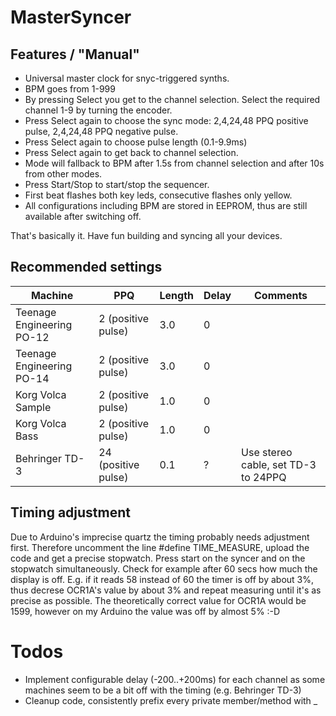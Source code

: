 # MasterSyncer
## Features / "Manual"
- Universal master clock for snyc-triggered synths.
- BPM goes from 1-999
- By pressing Select you get to the channel selection. Select the required channel 1-9 by turning the encoder.
- Press Select again to choose the sync mode: 2,4,24,48 PPQ positive pulse, 2,4,24,48 PPQ negative pulse.
- Press Select again to choose pulse length (0.1-9.9ms)
- Press Select again to get back to channel selection.
- Mode will fallback to BPM after 1.5s from channel selection and after 10s from other modes.
- Press Start/Stop to start/stop the sequencer.
- First beat flashes both key leds, consecutive flashes only yellow.
- All configurations including BPM are stored in EEPROM, thus are still available after switching off.

That's basically it.
Have fun building and syncing all your devices.

## Recommended settings
| Machine | PPQ | Length | Delay | Comments |
| -- | -- | -- | -- | -- |
| Teenage Engineering PO-12 | 2 (positive pulse) | 3.0 | 0 | |
| Teenage Engineering PO-14 | 2 (positive pulse) | 3.0 | 0 | |
| Korg Volca Sample | 2 (positive pulse) | 1.0 | 0 | |
| Korg Volca Bass | 2 (positive pulse) | 1.0 | 0 | |
| Behringer TD-3 | 24 (positive pulse) | 0.1 | ? | Use stereo cable, set TD-3 to 24PPQ |

## Timing adjustment
Due to Arduino's imprecise quartz the timing probably needs adjustment first.
Therefore uncomment the line #define TIME_MEASURE, upload the code and get a precise stopwatch.
Press start on the syncer and on the stopwatch simultaneously. Check for example after 60 secs how much the display is off.
E.g. if it reads 58 instead of 60 the timer is off by about 3%, thus decrese OCR1A's value by about 3% and repeat measuring until it's as precise as possible.
The theoretically correct value for OCR1A would be 1599, however on my Arduino the value was off by almost 5% :-D

# Todos
- Implement configurable delay (-200..+200ms) for each channel as some machines seem to be a bit off with the timing (e.g. Behringer TD-3)
- Cleanup code, consistently prefix every private member/method with _
